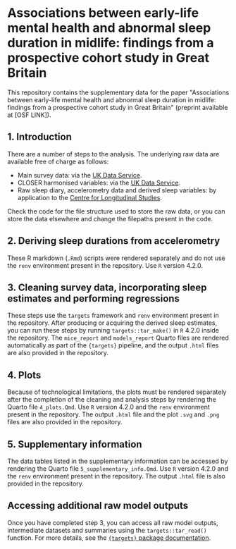 # Associations between early-life mental health and abnormal sleep duration in midlife: findings from a prospective cohort study in Great Britain
This repository contains the supplementary data for the paper "Associations between early-life mental health and abnormal sleep duration in midlife: findings from a prospective cohort study in Great Britain" (preprint available at \[OSF LINK\]).

## 1. Introduction
There are a number of steps to the analysis. The underlying raw data are available free of charge as follows:
* Main survey data: via the [UK Data Service](https://doi.org/10.5255/UKDA-Series-200001).
* CLOSER harmonised variables: via the [UK Data Service](https://doi.org/10.5255/UKDA-Series-2000111).
* Raw sleep diary, accelerometry data and derived sleep variables: by application to the [Centre for Longitudinal Studies](https://cls.ucl.ac.uk/data-access-training/data-access/accessing-data-directly-from-cls/).

Check the code for the file structure used to store the raw data, or you can store the data elsewhere and change the filepaths present in the code.

## 2. Deriving sleep durations from accelerometry
These R markdown (`.Rmd`) scripts were rendered separately and do not use the `renv` environment present in the repository. Use `R` version 4.2.0.

## 3. Cleaning survey data, incorporating sleep estimates and performing regressions
These steps use the `targets` framework and `renv` environment present in the repository. After producing or acquiring the derived sleep estimates, you can run these steps by running `targets::tar_make()` in `R` 4.2.0 inside the repository. The `mice_report` and `models_report` Quarto files are rendered automatically as part of the `{targets}` pipeline, and the output `.html` files are also provided in the repository.

## 4. Plots
Because of technological limitations, the plots must be rendered separately after the completion of the cleaning and analysis steps by rendering the Quarto file `4_plots.Qmd`. Use `R` version 4.2.0 and the `renv` environment present in the repository. The output `.html` file and the plot `.svg` and `.png` files are also provided in the repository.

## 5. Supplementary information
The data tables listed in the supplementary information can be accessed by rendering the Quarto file `5_supplementary_info.Qmd`. Use `R` version 4.2.0 and the `renv` environment present in the repository. The output `.html` file is also provided in the repository.

## Accessing additional raw model outputs
Once you have completed step 3, you can access all raw model outputs, intermediate datasets and summaries using the `targets::tar_read()` function. For more details, see the [`{targets}` package documentation](https://books.ropensci.org/targets/).
